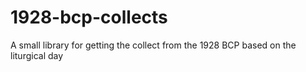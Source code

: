 # 1928-bcp-collects
A small library for getting the collect from the 1928 BCP based on the liturgical day
